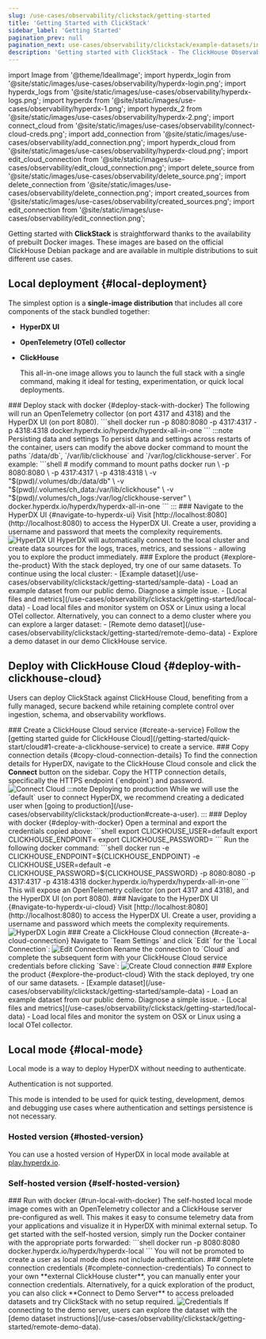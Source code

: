 ```yaml
---
slug: /use-cases/observability/clickstack/getting-started
title: 'Getting Started with ClickStack'
sidebar_label: 'Getting Started'
pagination_prev: null
pagination_next: use-cases/observability/clickstack/example-datasets/index
description: 'Getting started with ClickStack - The ClickHouse Observability Stack'
---
```


import Image from '@theme/IdealImage';
import hyperdx_login from '@site/static/images/use-cases/observability/hyperdx-login.png';
import hyperdx_logs from '@site/static/images/use-cases/observability/hyperdx-logs.png';
import hyperdx from '@site/static/images/use-cases/observability/hyperdx-1.png';
import hyperdx_2 from '@site/static/images/use-cases/observability/hyperdx-2.png';
import connect_cloud from '@site/static/images/use-cases/observability/connect-cloud-creds.png';
import add_connection from '@site/static/images/use-cases/observability/add_connection.png';
import hyperdx_cloud from '@site/static/images/use-cases/observability/hyperdx-cloud.png';
import edit_cloud_connection from '@site/static/images/use-cases/observability/edit_cloud_connection.png';
import delete_source from '@site/static/images/use-cases/observability/delete_source.png';
import delete_connection from '@site/static/images/use-cases/observability/delete_connection.png';
import created_sources from '@site/static/images/use-cases/observability/created_sources.png';
import edit_connection from '@site/static/images/use-cases/observability/edit_connection.png';

Getting started with **ClickStack** is straightforward thanks to the availability of prebuilt Docker images. These images are based on the official ClickHouse Debian package and are available in multiple distributions to suit different use cases.

## Local deployment {#local-deployment}

The simplest option is a **single-image distribution** that includes all core components of the stack bundled together:

- **HyperDX UI**
- **OpenTelemetry (OTel) collector**
- **ClickHouse**

    This all-in-one image allows you to launch the full stack with a single command, making it ideal for testing, experimentation, or quick local deployments.

<VerticalStepper headerLevel="h3">
### Deploy stack with docker {#deploy-stack-with-docker}
The following will run an OpenTelemetry collector (on port 4317 and 4318) and the HyperDX UI (on port 8080).
```shell
docker run -p 8080:8080 -p 4317:4317 -p 4318:4318 docker.hyperdx.io/hyperdx/hyperdx-all-in-one
```
:::note Persisting data and settings
To persist data and settings across restarts of the container, users can modify the above docker command to mount the paths `/data/db`, `/var/lib/clickhouse` and `/var/log/clickhouse-server`.
For example:
```shell
# modify command to mount paths
docker run \
-p 8080:8080 \
-p 4317:4317 \
-p 4318:4318 \
-v "$(pwd)/.volumes/db:/data/db" \
-v "$(pwd)/.volumes/ch_data:/var/lib/clickhouse" \
-v "$(pwd)/.volumes/ch_logs:/var/log/clickhouse-server" \
docker.hyperdx.io/hyperdx/hyperdx-all-in-one
```
:::
### Navigate to the HyperDX UI {#navigate-to-hyperdx-ui}
Visit [http://localhost:8080](http://localhost:8080) to access the HyperDX UI.
Create a user, providing a username and password that meets the complexity requirements.
<Image img={hyperdx_login} alt="HyperDX UI" size="lg"/>
HyperDX will automatically connect to the local cluster and create data sources for the logs, traces, metrics, and sessions - allowing you to explore the product immediately.
### Explore the product {#explore-the-product}
With the stack deployed, try one of our same datasets.
To continue using the local cluster:
- [Example dataset](/use-cases/observability/clickstack/getting-started/sample-data) - Load an example dataset from our public demo. Diagnose a simple issue.
- [Local files and metrics](/use-cases/observability/clickstack/getting-started/local-data) - Load local files and monitor system on OSX or Linux using a local OTel collector.
Alternatively, you can connect to a demo cluster where you can explore a larger dataset:
- [Remote demo dataset](/use-cases/observability/clickstack/getting-started/remote-demo-data) - Explore a demo dataset in our demo ClickHouse service.
</VerticalStepper>

## Deploy with ClickHouse Cloud {#deploy-with-clickhouse-cloud}

Users can deploy ClickStack against ClickHouse Cloud, benefiting from a fully managed, secure backend while retaining complete control over ingestion, schema, and observability workflows.

<VerticalStepper headerLevel="h3">
### Create a ClickHouse Cloud service {#create-a-service}
Follow the [getting started guide for ClickHouse Cloud](/getting-started/quick-start/cloud#1-create-a-clickhouse-service) to create a service.
### Copy connection details {#copy-cloud-connection-details}
To find the connection details for HyperDX, navigate to the ClickHouse Cloud console and click the <b>Connect</b> button on the sidebar.
Copy the HTTP connection details, specifically the HTTPS endpoint (`endpoint`) and password.
<Image img={connect_cloud} alt="Connect Cloud" size="md"/>
:::note Deploying to production
While we will use the `default` user to connect HyperDX, we recommend creating a dedicated user when [going to production](/use-cases/observability/clickstack/production#create-a-user).
:::
### Deploy with docker {#deploy-with-docker}
Open a terminal and export the credentials copied above:
```shell
export CLICKHOUSE_USER=default
export CLICKHOUSE_ENDPOINT=<YOUR HTTPS ENDPOINT>
export CLICKHOUSE_PASSWORD=<YOUR_PASSWORD>
```
Run the following docker command:
```shell
docker run -e CLICKHOUSE_ENDPOINT=${CLICKHOUSE_ENDPOINT} -e CLICKHOUSE_USER=default -e CLICKHOUSE_PASSWORD=${CLICKHOUSE_PASSWORD} -p 8080:8080 -p 4317:4317 -p 4318:4318 docker.hyperdx.io/hyperdx/hyperdx-all-in-one
```
This will expose an OpenTelemetry collector (on port 4317 and 4318), and the HyperDX UI (on port 8080).
### Navigate to the HyperDX UI {#navigate-to-hyperdx-ui-cloud}
Visit [http://localhost:8080](http://localhost:8080) to access the HyperDX UI.
Create a user, providing a username and password which meets the complexity requirements.
<Image img={hyperdx_login} alt="HyperDX Login" size="lg"/>
### Create a ClickHouse Cloud connection {#create-a-cloud-connection}
Navigate to `Team Settings` and click `Edit` for the `Local Connection`:
<Image img={edit_connection} alt="Edit Connection" size="lg"/>
Rename the connection to `Cloud` and complete the subsequent form with your ClickHouse Cloud service credentials before clicking `Save`:
<Image img={edit_cloud_connection} alt="Create Cloud connection" size="lg"/>
### Explore the product {#explore-the-product-cloud}
With the stack deployed, try one of our same datasets.
- [Example dataset](/use-cases/observability/clickstack/getting-started/sample-data) - Load an example dataset from our public demo. Diagnose a simple issue.
- [Local files and metrics](/use-cases/observability/clickstack/getting-started/local-data) - Load local files and monitor the system on OSX or Linux using a local OTel collector.
</VerticalStepper>

## Local mode {#local-mode}

Local mode is a way to deploy HyperDX without needing to authenticate.

Authentication is not supported.

This mode is intended to be used for quick testing, development, demos and debugging use cases where authentication and settings persistence is not necessary.

### Hosted version {#hosted-version}

You can use a hosted version of HyperDX in local mode available at [play.hyperdx.io](https://play.hyperdx.io).

### Self-hosted version {#self-hosted-version}

<VerticalStepper headerLevel="h3">
### Run with docker {#run-local-with-docker}
The self-hosted local mode image comes with an OpenTelemetry collector and a ClickHouse server pre-configured as well. This makes it easy to consume telemetry data from your applications and visualize it in HyperDX with minimal external setup. To get started with the self-hosted version, simply run the Docker container with the appropriate ports forwarded:
```shell
docker run -p 8080:8080 docker.hyperdx.io/hyperdx/hyperdx-local
```
You will not be promoted to create a user as local mode does not include authentication.
### Complete connection credentials {#complete-connection-credentials}
To connect to your own **external ClickHouse cluster**, you can manually enter your connection credentials.
Alternatively, for a quick exploration of the product, you can also click **Connect to Demo Server** to access preloaded datasets and try ClickStack with no setup required.
<Image img={hyperdx_2} alt="Credentials" size="md"/>
If connecting to the demo server, users can explore the dataset with the [demo dataset instructions](/use-cases/observability/clickstack/getting-started/remote-demo-data).
</VerticalStepper>
